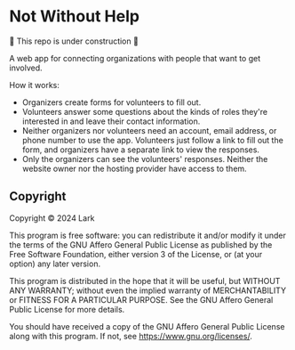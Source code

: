 # Not Without Help

🚧 This repo is under construction 🚧

A web app for connecting organizations with people that want to get involved.

How it works:

- Organizers create forms for volunteers to fill out.
- Volunteers answer some questions about the kinds of roles they're interested
  in and leave their contact information.
- Neither organizers nor volunteers need an account, email address, or phone
  number to use the app. Volunteers just follow a link to fill out the form,
  and organizers have a separate link to view the responses.
- Only the organizers can see the volunteers' responses. Neither the website
  owner nor the hosting provider have access to them.

## Copyright

Copyright © 2024 Lark

This program is free software: you can redistribute it and/or modify it under
the terms of the GNU Affero General Public License as published by the Free
Software Foundation, either version 3 of the License, or (at your option) any
later version.

This program is distributed in the hope that it will be useful, but WITHOUT ANY
WARRANTY; without even the implied warranty of MERCHANTABILITY or FITNESS FOR A
PARTICULAR PURPOSE. See the GNU Affero General Public License for more details.

You should have received a copy of the GNU Affero General Public License along
with this program. If not, see <https://www.gnu.org/licenses/>.

